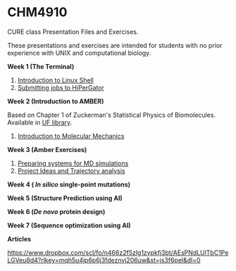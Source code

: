 # CHM4910
CURE class Presentation Files and Exercises.

These presentations and exercises are intended for students with no prior experience with UNIX and computational biology.

**Week 1 (The Terminal)**
1. [Introduction to Linux Shell](https://www.dropbox.com/scl/fi/0zdtd5ywctq3iq2cdc5qg/CURE_1_Terminal.pdf?rlkey=m8itpcy2potr3npb032bzb91v&st=0w5dxz92&dl=0)
2. [Submitting jobs to HiPerGator](https://www.dropbox.com/scl/fi/cwgyv2ol6i5za9m66s0ir/CURE_2_Hipergator.pdf?rlkey=90samig1unczfi2n0ggi737fu&st=mc9ofzij&dl=0)

**Week 2 (Introduction to AMBER)**

Based on Chapter 1 of Zuckerman's Statistical Physics of Biomolecules. Available in [UF library](https://ebookcentral.proquest.com/lib/ufl/detail.action?docID=1446574&pq-origsite=primo).

1. [Introduction to Molecular Mechanics](https://www.dropbox.com/scl/fi/7f7ps10wikcs28jqypl21/CURE_3_IntroMM.pdf?rlkey=wnvf57wlwaxuixj0utdsw5t7v&st=1p1ukdwk&dl=0)

**Week 3 (Amber Exercises)**

1. [Preparing systems for MD simulations](https://www.dropbox.com/scl/fi/9exrhaj85zqcvlssq4cos/CURE_4_AMBER_Exercises.pdf?rlkey=ts9xbqlxhb55ivpif1yg5qdag&st=bgt06mr2&dl=0)
2. [Project Ideas and Trajectory analysis](https://www.dropbox.com/scl/fi/71czes7g7qzhljip989d1/CURE_5_Analysis.pdf?rlkey=00wmkfgtxq2nx05jlg2r7ovw1&st=ju2p7vje&dl=0)

**Week 4 ( _In silico_ single-point mutations)**

**Week 5 (Structure Prediction using AI)**

**Week 6 (_De novo_ protein design)**

**Week 7 (Sequence optimization using AI)**

**Articles**

https://www.dropbox.com/scl/fo/n466z2f5zlg1zypkfj3bt/AEsPNdLUlTbC1PeLGVeu8d4?rlkey=mqh5u4jp6p6j3fdeznvj206uw&st=js3f6pel&dl=0
